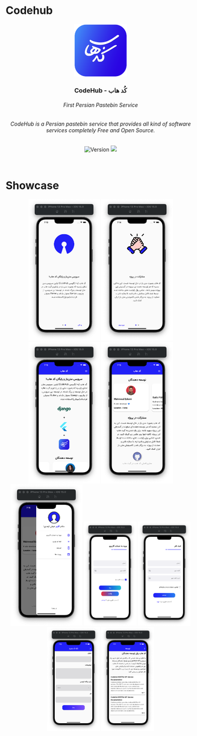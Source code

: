 # Codehub

<p align="center">
    <img src="https://raw.githubusercontent.com/codehub-ir/codehub-mobile/main/assets/images/logo.png" width="140">
    <h3 align="center">CodeHub - کُد هاب</h3>
    <h6 align="center">First Persian Pastebin Service</h6>
    <h6 align="center">CodeHub is a Persian pastebin service that provides all kind of software services completely Free and Open Source.</h6>
    <p align="center">
    <span>
        <img src="https://forthebadge.com/images/badges/built-with-love.svg" alt="Version">
        <img src="https://forthebadge.com/images/badges/open-source.svg">
    </span>
</p><br>

# Showcase

<p align="center">
<img src="https://raw.githubusercontent.com/codehub-ir/codehub-mobile/main/screen-shots/1.png" width="190"> <img src="https://raw.githubusercontent.com/codehub-ir/codehub-mobile/main/screen-shots/2.png" width="190">
<img src="https://raw.githubusercontent.com/codehub-ir/codehub-mobile/main/screen-shots/3.png" width="190">
<img src="https://raw.githubusercontent.com/codehub-ir/codehub-mobile/main/screen-shots/4.png" width="190">
<img src="https://raw.githubusercontent.com/codehub-ir/codehub-mobile/main/screen-shots/5.png" width="190">
<img src="https://raw.githubusercontent.com/codehub-ir/codehub-mobile/main/screen-shots/6.png" width="140">
<img src="https://raw.githubusercontent.com/codehub-ir/codehub-mobile/main/screen-shots/7.png" width="140">
<img src="https://raw.githubusercontent.com/codehub-ir/codehub-mobile/main/screen-shots/8.png" width="140">
<img src="https://raw.githubusercontent.com/codehub-ir/codehub-mobile/main/screen-shots/9.png" width="140">
</p>




